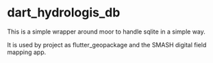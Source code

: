 # dart_hydrologis_db 

This is a simple wrapper around moor to handle sqlite in a simple way.

It is used by project as flutter_geopackage and the SMASH digital field mapping app.